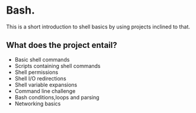 # Bash.

This is a short introduction to shell basics by using projects inclined to that.


## What does the project entail?

* Basic shell commands
* Scripts containing shell commands
* Shell permissions 
* Shell I/O redirections
* Shell variable expansions
* Command line challenge
* Bash conditions,loops and parsing
* Networking basics
